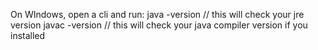 On WIndows, open a cli and run:
java -version // this will check your jre version
javac -version // this will check your java compiler version if you installed 
